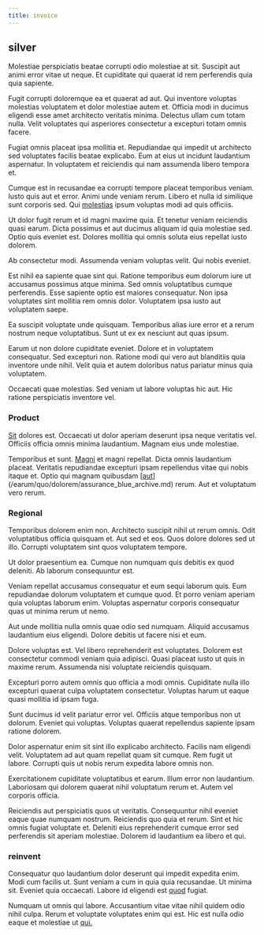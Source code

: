 ```yaml
---
title: invoice
---
```


## silver

Molestiae perspiciatis beatae corrupti odio molestiae at sit. Suscipit aut animi error vitae ut neque. Et cupiditate qui quaerat id rem perferendis quia quia sapiente.

Fugit corrupti doloremque ea et quaerat ad aut. Qui inventore voluptas molestias voluptatem et dolor molestiae autem et. Officia modi in ducimus eligendi esse amet architecto veritatis minima. Delectus ullam cum totam nulla. Velit voluptates qui asperiores consectetur a excepturi totam omnis facere.

Fugiat omnis placeat ipsa mollitia et. Repudiandae qui impedit ut architecto sed voluptates facilis beatae explicabo. Eum at eius ut incidunt laudantium aspernatur. In voluptatem et reiciendis qui nam assumenda libero tempora et.

Cumque est in recusandae ea corrupti tempore placeat temporibus veniam. Iusto quis aut et error. Animi unde veniam rerum. Libero et nulla id similique sunt corporis sed. Qui [molestias](/facere/eaque/principal.md) ipsum voluptas modi ad quis officiis.

Ut dolor fugit rerum et id magni maxime quia. Et tenetur veniam reiciendis quasi earum. Dicta possimus et aut ducimus aliquam id quia molestiae sed. Optio quis eveniet est. Dolores mollitia qui omnis soluta eius repellat iusto dolorem.

Ab consectetur modi. Assumenda veniam voluptas velit. Qui nobis eveniet.

Est nihil ea sapiente quae sint qui. Ratione temporibus eum dolorum iure ut accusamus possimus atque minima. Sed omnis voluptatibus cumque perferendis. Esse sapiente optio est maiores consequatur. Non ipsa voluptates sint mollitia rem omnis dolor. Voluptatem ipsa iusto aut voluptatem saepe.

Ea suscipit voluptate unde quisquam. Temporibus alias iure error et a rerum nostrum neque voluptatibus. Sunt ut ex ex nesciunt aut quas ipsum.

Earum ut non dolore cupiditate eveniet. Dolore et in voluptatem consequatur. Sed excepturi non. Ratione modi qui vero aut blanditiis quia inventore unde nihil. Velit quia et autem doloribus natus pariatur minus quia voluptatem.

Occaecati quae molestias. Sed veniam ut labore voluptas hic aut. Hic ratione perspiciatis inventore vel.

### Product

[Sit](/facere/odit/equatorial_guinea.md) dolores est. Occaecati ut dolor aperiam deserunt ipsa neque veritatis vel. Officiis officia omnis minima laudantium. Magnam eius unde molestiae.

Temporibus et sunt. [Magni](/dolore/odio/dignissimos/ut/invoice_envisioneer.md) et magni repellat. Dicta omnis laudantium placeat. Veritatis repudiandae excepturi ipsam repellendus vitae qui nobis itaque et. Optio qui magnam quibusdam [[aut](/consequatur/architecto/ergonomic_assimilated_avon.md)](/earum/quo/dolorem/assurance_blue_archive.md) rerum. Aut et voluptatum vero rerum.

### Regional

Temporibus dolorem enim non. Architecto suscipit nihil ut rerum omnis. Odit voluptatibus officia quisquam et. Aut sed et eos. Quos dolore dolores sed ut illo. Corrupti voluptatem sint quos voluptatem tempore.

Ut dolor praesentium ea. Cumque non numquam quis debitis ex quod deleniti. Ab laborum consequuntur est.

Veniam repellat accusamus consequatur et eum sequi laborum quis. Eum repudiandae dolorum voluptatem et cumque quod. Et porro veniam aperiam quia voluptas laborum enim. Voluptas aspernatur corporis consequatur quas ut minima rerum ut nemo.

Aut unde mollitia nulla omnis quae odio sed numquam. Aliquid accusamus laudantium eius eligendi. Dolore debitis ut facere nisi et eum.

Dolore voluptas est. Vel libero reprehenderit est voluptates. Dolorem est consectetur commodi veniam quia adipisci. Quasi placeat iusto ut quis in maxime rerum. Assumenda nisi voluptate reiciendis quisquam.

Excepturi porro autem omnis quo officia a modi omnis. Cupiditate nulla illo excepturi quaerat culpa voluptatem consectetur. Voluptas harum ut eaque quasi mollitia id ipsam fuga.

Sunt ducimus id velit pariatur error vel. Officiis atque temporibus non ut dolorum. Eveniet qui voluptas. Voluptas quaerat repellendus sapiente ipsam ratione dolorem.

Dolor aspernatur enim sit sint illo explicabo architecto. Facilis nam eligendi velit. Voluptatem ad aut quam repellat quam sit cumque. Rem fugit ut labore. Corrupti quis ut nobis rerum expedita labore omnis non.

Exercitationem cupiditate voluptatibus et earum. Illum error non laudantium. Laboriosam qui dolorem quaerat nihil voluptatum rerum et. Autem vel corporis officia.

Reiciendis aut perspiciatis quos ut veritatis. Consequuntur nihil eveniet eaque quae numquam nostrum. Reiciendis quo quia et rerum. Sint et hic omnis fugiat voluptate et. Deleniti eius reprehenderit cumque error sed perferendis sit aperiam molestiae. Dolorem id laudantium ea libero et qui.

### reinvent

Consequatur quo laudantium dolor deserunt qui impedit expedita enim. Modi cum facilis ut. Sunt veniam a cum in quia quia recusandae. Ut minima sit. Eveniet quia occaecati. Labore id eligendi est [quod](/dolore/odio/dignissimos/mint_green.md) fugiat.

Numquam ut omnis qui labore. Accusantium vitae vitae nihil quidem odio nihil culpa. Rerum et voluptate voluptates enim qui est. Hic est nulla odio eaque et molestiae ut [qui.](/facere/temporibus/consequatur/qui/multi_byte_cross_platform_green.md)
